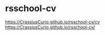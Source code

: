 # rsschool-cv
https://CrassiusCurio.github.io/rsschool-cv/cv
https://CrassiusCurio.github.io/rsschool-cv/
